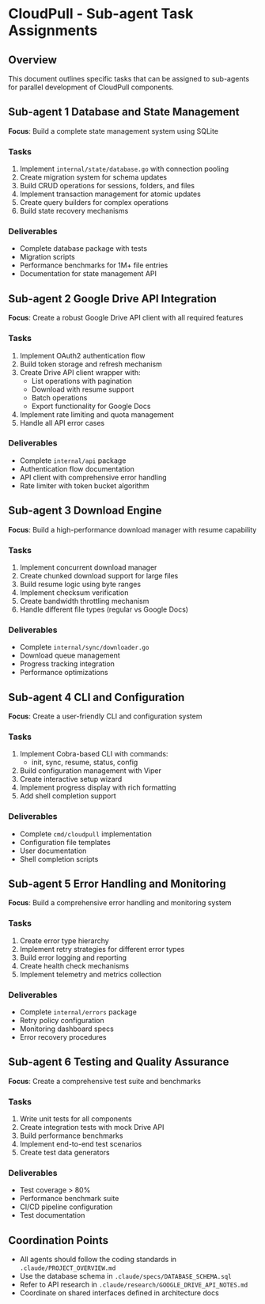 # CloudPull - Sub-agent Task Assignments

## Overview

This document outlines specific tasks that can be assigned to sub-agents for parallel development of CloudPull components.

## Sub-agent 1 Database and State Management

**Focus**: Build a complete state management system using SQLite

### Tasks

1. Implement `internal/state/database.go` with connection pooling
2. Create migration system for schema updates
3. Build CRUD operations for sessions, folders, and files
4. Implement transaction management for atomic updates
5. Create query builders for complex operations
6. Build state recovery mechanisms

### Deliverables

- Complete database package with tests
- Migration scripts
- Performance benchmarks for 1M+ file entries
- Documentation for state management API

## Sub-agent 2 Google Drive API Integration

**Focus**: Create a robust Google Drive API client with all required features

### Tasks

1. Implement OAuth2 authentication flow
2. Build token storage and refresh mechanism
3. Create Drive API client wrapper with:
   - List operations with pagination
   - Download with resume support
   - Batch operations
   - Export functionality for Google Docs
4. Implement rate limiting and quota management
5. Handle all API error cases

### Deliverables

- Complete `internal/api` package
- Authentication flow documentation
- API client with comprehensive error handling
- Rate limiter with token bucket algorithm

## Sub-agent 3 Download Engine

**Focus**: Build a high-performance download manager with resume capability

### Tasks

1. Implement concurrent download manager
2. Create chunked download support for large files
3. Build resume logic using byte ranges
4. Implement checksum verification
5. Create bandwidth throttling mechanism
6. Handle different file types (regular vs Google Docs)

### Deliverables

- Complete `internal/sync/downloader.go`
- Download queue management
- Progress tracking integration
- Performance optimizations

## Sub-agent 4 CLI and Configuration

**Focus**: Create a user-friendly CLI and configuration system

### Tasks

1. Implement Cobra-based CLI with commands:
   - init, sync, resume, status, config
2. Build configuration management with Viper
3. Create interactive setup wizard
4. Implement progress display with rich formatting
5. Add shell completion support

### Deliverables

- Complete `cmd/cloudpull` implementation
- Configuration file templates
- User documentation
- Shell completion scripts

## Sub-agent 5 Error Handling and Monitoring

**Focus**: Build a comprehensive error handling and monitoring system

### Tasks

1. Create error type hierarchy
2. Implement retry strategies for different error types
3. Build error logging and reporting
4. Create health check mechanisms
5. Implement telemetry and metrics collection

### Deliverables

- Complete `internal/errors` package
- Retry policy configuration
- Monitoring dashboard specs
- Error recovery procedures

## Sub-agent 6 Testing and Quality Assurance

**Focus**: Create a comprehensive test suite and benchmarks

### Tasks

1. Write unit tests for all components
2. Create integration tests with mock Drive API
3. Build performance benchmarks
4. Implement end-to-end test scenarios
5. Create test data generators

### Deliverables

- Test coverage > 80%
- Performance benchmark suite
- CI/CD pipeline configuration
- Test documentation

## Coordination Points

- All agents should follow the coding standards in `.claude/PROJECT_OVERVIEW.md`
- Use the database schema in `.claude/specs/DATABASE_SCHEMA.sql`
- Refer to API research in `.claude/research/GOOGLE_DRIVE_API_NOTES.md`
- Coordinate on shared interfaces defined in architecture docs